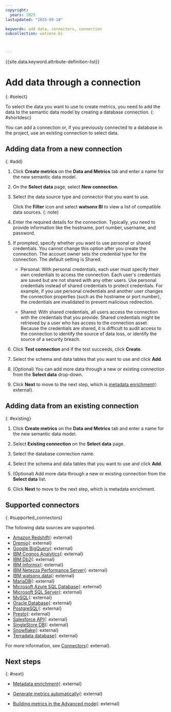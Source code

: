 ```yaml
---
copyright:
  years: 2025
lastupdated: "2025-09-10"

keywords: add data, connectors, connection
subcollection: watsonx-bi



---
```


{{site.data.keyword.attribute-definition-list}}

# Add data through a connection
{: #select}

To select the data you want to use to create metrics, you need to add the data to the semantic data model by creating a database connection. {: #shortdesc}

You can add a connection or, if you previously connected to a database in the project, use an existing connection to select data.  

## Adding data from a new connection 
{: #add}

1. Click **Create metrics** on the **Data and Metrics** tab and enter a name for the new semantic data model.

2. On the **Select data** page, select **New connection**. 

3. Select the data source type and connector that you want to use. 

   Click the **Filter** icon and select **watsonx BI** to view a list of compatible data sources. 
   {: note}

4. Enter the required details for the connection. Typically, you need to provide information like the hostname, port number, username, and password.  

5. If prompted, specify whether you want to use personal or shared credentials. You cannot change this option after you create the connection. The account owner sets the credential type for the connection. The default setting is Shared.

   - Personal: With personal credentials, each user must specify their own credentials to access the connection. Each user's credentials are saved but are not shared with any other users. Use personal credentials instead of shared credentials to protect credentials. For example, if you use personal credentials and another user changes the connection properties (such as the hostname or port number), the credentials are invalidated to prevent malicious redirection.

   - Shared: With shared credentials, all users access the connection with the credentials that you provide. Shared credentials might be retrieved by a user who has access to the connection asset. Because the credentials are shared, it is difficult to audit access to the connection to identify the source of data loss, or identify the source of a security breach.

6. Click **Test connection** and if the test succeeds, click **Create**.

7. Select the schema and data tables that you want to use and click **Add**.

8. (Optional) You can add more data through a new or existing connection from the **Select data** drop-down. 

9. Click **Next** to move to the next step, which is [metadata enrichment](/docs/watsonx-bi?topic=watsonx-bi-enrich){: external}.  

## Adding data from an existing connection 
{: #existing}

1. Click **Create metrics** on the **Data and Metrics** tab and enter a name for the new semantic data model. 

2. Select **Existing connection** on the **Select data** page. 

3. Select the database connection name.

4. Select the schema and data tables that you want to use and click **Add**.

5. (Optional) Add more data through a new or existing connection from the **Select data** list. 

6. Click **Next** to move to the next step, which is metadata enrichment.

## Supported connectors
{: #supported_connectors}

The following data sources are supported. 

- [Amazon Redshift](/docs/watsonx-bi?topic=watsonx-bi-amazon_redshift){: external}
- [Dremio](/docs/watsonx-bi?topic=watsonx-bi-dremio){: external}
- [Google BigQuery](/docs/watsonx-bi?topic=watsonx-bi-google_big_query){: external}
- [IBM Cognos Analytics](/docs/watsonx-bi?topic=watsonx-bi-cognos){: external} 
- [IBM Db2](/docs/watsonx-bi?topic=watsonx-bi-db2){: external}
- [IBM Informix](/docs/watsonx-bi?topic=watsonx-bi-informix){: external}
- [IBM Netezza Performance Server](/docs/watsonx-bi?topic=watsonx-bi-netezza){: external} 
- [IBM watsonx.data](/docs/watsonx-bi?topic=watsonx-bi-wxd){: external} 
- [MariaDB](/docs/watsonx-bi?topic=watsonx-bi-mariadb){: external} 
- [Microsoft Azure SQL Database](/docs/watsonx-bi?topic=watsonx-bi-microsoft_azure_sql){: external} 
- [Microsoft SQL Server](/docs/watsonx-bi?topic=watsonx-bi-microsoft_sql){: external} 
- [MySQL](/docs/watsonx-bi?topic=watsonx-bi-mysql){: external}
- [Oracle Database](/docs/watsonx-bi?topic=watsonx-bi-oracle){: external} 
- [PostgreSQL](/docs/watsonx-bi?topic=watsonx-bi-postgresql){: external}
- [Presto](/docs/watsonx-bi?topic=watsonx-bi-presto){: external} 
- [Salesforce API](/docs/watsonx-bi?topic=watsonx-bi-salesforce_api){: external} 
- [SingleStore DB](/docs/watsonx-bi?topic=watsonx-bi-singlesourcedb){: external}
- [Snowflake](/docs/watsonx-bi?topic=watsonx-bi-snowflake){: external} 
- [Terradata database](/docs/watsonx-bi?topic=watsonx-bi-terradata){: external} 

For more information, see [Connectors](https://dataplatform.cloud.ibm.com/docs/content/wsj/manage-data/conn_types.html?context=cpdaas&context=analytics&context=cpdaas&context=cpdaas&context=cpdaas&context=cpdaas&context=cpdaas&context=cpdaas&context=analytics&context=cpdaas&context=analytics&context=analytics&context=analytics&context=analytics&context=analytics&context=analytics&context=cpdaas&context=analytics&context=analytics&context=cpdaas&context=analytics&context=cpdaas&context=cpdaas&context=analytics&context=cpdaas&context=analytics&context=cpdaas&context=cpdaas&context=analytics&context=analytics&context=analytics&context=dph&context=analytics&context=cpdaas&audience=wdp&audience=wdp&audience=wdp&audience=wdp&audience=wdp&audience=wdp&audience=wdp&audience=wdp){: external}.

## Next steps
{: #next}

- [Metadata enrichment](/docs/watsonx-bi?topic=watsonx-bi-enrich){: external} 

- [Generate metrics automatically](/docs/watsonx-bi?topic=watsonx-bi-generate_metrics){: external} 

- [Building metrics in the Advanced mode](/docs/watsonx-bi?topic=watsonx-bi-advanced_mode){: external} 
